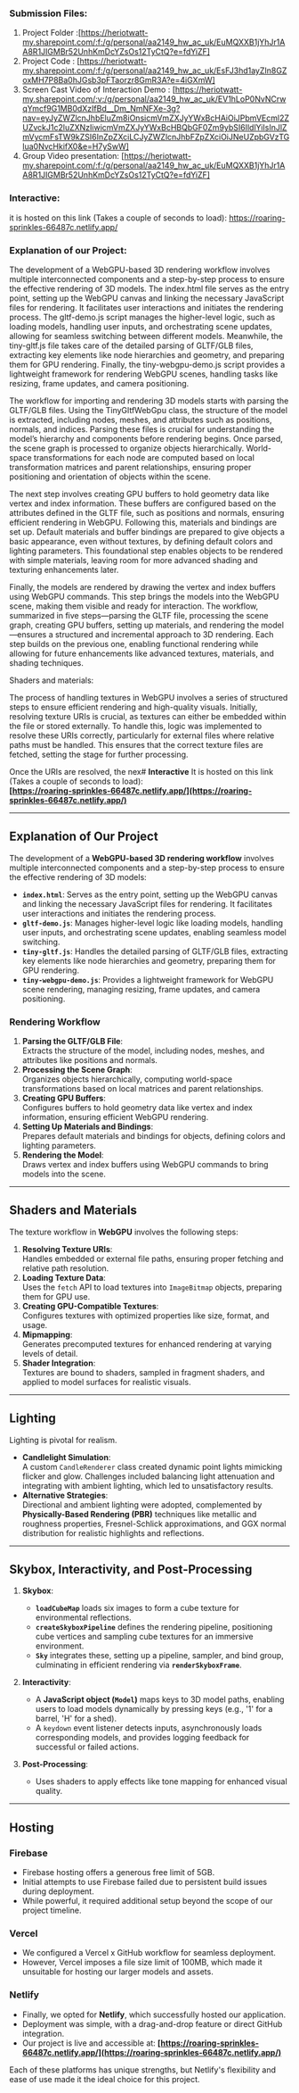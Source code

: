 ### Submission Files: 
1. Project Folder :[https://heriotwatt-my.sharepoint.com/:f:/g/personal/aa2149_hw_ac_uk/EuMQXXB1jYhJr1AA8R1JIGMBr52UnhKmDcYZsOs12TyCtQ?e=fdYiZF]
2. Project Code : [https://heriotwatt-my.sharepoint.com/:f:/g/personal/aa2149_hw_ac_uk/EsFJ3hd1ayZIn8GZoxMH7P8Ba0hJGsb3pFTaorzr8GmR3A?e=4iGXmW]
3. Screen Cast Video of Interaction Demo : [https://heriotwatt-my.sharepoint.com/:v:/g/personal/aa2149_hw_ac_uk/EV1hLoP0NvNCrwqYmcf9G1MB0dXzIfBd__Dm_NmNFXe-3g?nav=eyJyZWZlcnJhbEluZm8iOnsicmVmZXJyYWxBcHAiOiJPbmVEcml2ZUZvckJ1c2luZXNzIiwicmVmZXJyYWxBcHBQbGF0Zm9ybSI6IldlYiIsInJlZmVycmFsTW9kZSI6InZpZXciLCJyZWZlcnJhbFZpZXciOiJNeUZpbGVzTGlua0NvcHkifX0&e=H7ySwW]
4. Group Video presentation: [https://heriotwatt-my.sharepoint.com/:f:/g/personal/aa2149_hw_ac_uk/EuMQXXB1jYhJr1AA8R1JIGMBr52UnhKmDcYZsOs12TyCtQ?e=fdYiZF]
### Interactive: 
it is hosted on this link (Takes a couple of seconds to load): https://roaring-sprinkles-66487c.netlify.app/



### Explanation of our Project:

The development of a WebGPU-based 3D rendering workflow involves multiple interconnected components and a step-by-step process to ensure the effective rendering of 3D models. The index.html file serves as the entry point, setting up the WebGPU canvas and linking the necessary JavaScript files for rendering. It facilitates user interactions and initiates the rendering process. The gltf-demo.js script manages the higher-level logic, such as loading models, handling user inputs, and orchestrating scene updates, allowing for seamless switching between different models. Meanwhile, the tiny-gltf.js file takes care of the detailed parsing of GLTF/GLB files, extracting key elements like node hierarchies and geometry, and preparing them for GPU rendering. Finally, the tiny-webgpu-demo.js script provides a lightweight framework for rendering WebGPU scenes, handling tasks like resizing, frame updates, and camera positioning.

The workflow for importing and rendering 3D models starts with parsing the GLTF/GLB files. Using the TinyGltfWebGpu class, the structure of the model is extracted, including nodes, meshes, and attributes such as positions, normals, and indices. Parsing these files is crucial for understanding the model’s hierarchy and components before rendering begins. Once parsed, the scene graph is processed to organize objects hierarchically. World-space transformations for each node are computed based on local transformation matrices and parent relationships, ensuring proper positioning and orientation of objects within the scene.

The next step involves creating GPU buffers to hold geometry data like vertex and index information. These buffers are configured based on the attributes defined in the GLTF file, such as positions and normals, ensuring efficient rendering in WebGPU. Following this, materials and bindings are set up. Default materials and buffer bindings are prepared to give objects a basic appearance, even without textures, by defining default colors and lighting parameters. This foundational step enables objects to be rendered with simple materials, leaving room for more advanced shading and texturing enhancements later.

Finally, the models are rendered by drawing the vertex and index buffers using WebGPU commands. This step brings the models into the WebGPU scene, making them visible and ready for interaction. The workflow, summarized in five steps—parsing the GLTF file, processing the scene graph, creating GPU buffers, setting up materials, and rendering the model—ensures a structured and incremental approach to 3D rendering. Each step builds on the previous one, enabling functional rendering while allowing for future enhancements like advanced textures, materials, and shading techniques.

Shaders and materials:

The process of handling textures in WebGPU involves a series of structured steps to ensure efficient rendering and high-quality visuals. Initially, resolving texture URIs is crucial, as textures can either be embedded within the file or stored externally. To handle this, logic was implemented to resolve these URIs correctly, particularly for external files where relative paths must be handled. This ensures that the correct texture files are fetched, setting the stage for further processing.

Once the URIs are resolved, the nex# **Interactive**
It is hosted on this link (Takes a couple of seconds to load):  
**[https://roaring-sprinkles-66487c.netlify.app/](https://roaring-sprinkles-66487c.netlify.app/)**

---

## **Explanation of Our Project**

The development of a **WebGPU-based 3D rendering workflow** involves multiple interconnected components and a step-by-step process to ensure the effective rendering of 3D models:

- **`index.html`**: Serves as the entry point, setting up the WebGPU canvas and linking the necessary JavaScript files for rendering. It facilitates user interactions and initiates the rendering process.
- **`gltf-demo.js`**: Manages higher-level logic like loading models, handling user inputs, and orchestrating scene updates, enabling seamless model switching.
- **`tiny-gltf.js`**: Handles the detailed parsing of GLTF/GLB files, extracting key elements like node hierarchies and geometry, preparing them for GPU rendering.
- **`tiny-webgpu-demo.js`**: Provides a lightweight framework for WebGPU scene rendering, managing resizing, frame updates, and camera positioning.

### **Rendering Workflow**

1. **Parsing the GLTF/GLB File**:  
   Extracts the structure of the model, including nodes, meshes, and attributes like positions and normals.
2. **Processing the Scene Graph**:  
   Organizes objects hierarchically, computing world-space transformations based on local matrices and parent relationships.
3. **Creating GPU Buffers**:  
   Configures buffers to hold geometry data like vertex and index information, ensuring efficient WebGPU rendering.
4. **Setting Up Materials and Bindings**:  
   Prepares default materials and bindings for objects, defining colors and lighting parameters.
5. **Rendering the Model**:  
   Draws vertex and index buffers using WebGPU commands to bring models into the scene.

---

## **Shaders and Materials**

The texture workflow in **WebGPU** involves the following steps:

1. **Resolving Texture URIs**:  
   Handles embedded or external file paths, ensuring proper fetching and relative path resolution.
2. **Loading Texture Data**:  
   Uses the `fetch` API to load textures into `ImageBitmap` objects, preparing them for GPU use.
3. **Creating GPU-Compatible Textures**:  
   Configures textures with optimized properties like size, format, and usage.
4. **Mipmapping**:  
   Generates precomputed textures for enhanced rendering at varying levels of detail.
5. **Shader Integration**:  
   Textures are bound to shaders, sampled in fragment shaders, and applied to model surfaces for realistic visuals.

---

## **Lighting**

Lighting is pivotal for realism.

- **Candlelight Simulation**:  
   A custom `CandleRenderer` class created dynamic point lights mimicking flicker and glow. Challenges included balancing light attenuation and integrating with ambient lighting, which led to unsatisfactory results.
- **Alternative Strategies**:  
   Directional and ambient lighting were adopted, complemented by **Physically-Based Rendering (PBR)** techniques like metallic and roughness properties, Fresnel-Schlick approximations, and GGX normal distribution for realistic highlights and reflections.

---

## **Skybox, Interactivity, and Post-Processing**

1. **Skybox**:
   - **`loadCubeMap`** loads six images to form a cube texture for environmental reflections.
   - **`createSkyboxPipeline`** defines the rendering pipeline, positioning cube vertices and sampling cube textures for an immersive environment.
   - **`Sky`** integrates these, setting up a pipeline, sampler, and bind group, culminating in efficient rendering via **`renderSkyboxFrame`**.

2. **Interactivity**:
   - A **JavaScript object (`Model`)** maps keys to 3D model paths, enabling users to load models dynamically by pressing keys (e.g., '1' for a barrel, 'H' for a shed).
   - A `keydown` event listener detects inputs, asynchronously loads corresponding models, and provides logging feedback for successful or failed actions.

3. **Post-Processing**:
   - Uses shaders to apply effects like tone mapping for enhanced visual quality.

---
## Hosting 

### **Firebase**
- Firebase hosting offers a generous free limit of 5GB.
- Initial attempts to use Firebase failed due to persistent build issues during deployment.
- While powerful, it required additional setup beyond the scope of our project timeline.

### **Vercel**
- We configured a Vercel x GitHub workflow for seamless deployment.
- However, Vercel imposes a file size limit of 100MB, which made it unsuitable for hosting our larger models and assets.

### **Netlify**
- Finally, we opted for **Netlify**, which successfully hosted our application.
- Deployment was simple, with a drag-and-drop feature or direct GitHub integration.
- Our project is live and accessible at:
  **[https://roaring-sprinkles-66487c.netlify.app/](https://roaring-sprinkles-66487c.netlify.app/)**

Each of these platforms has unique strengths, but Netlify's flexibility and ease of use made it the ideal choice for this project.








